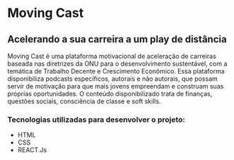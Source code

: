 # Moving Cast

## Acelerando a sua carreira a um play de distância

Moving Cast é uma plataforma motivacional de aceleração de carreiras baseada nas diretrizes da ONU para o desenvolvimento sustentável, com a temática de Trabalho Decente e Crescimento Econômico. Essa plataforma disponibiliza podcasts específicos, autorais e não autorais, que possam servir de motivação para que mais jovens empreendam e construam suas próprias oportunidades. O conteúdo disponibilizado trata de finanças, questões sociais, consciência de classe e soft skills.

### Tecnologias utilizadas para desenvolver o projeto:
- HTML
- CSS
- REACT.Js

